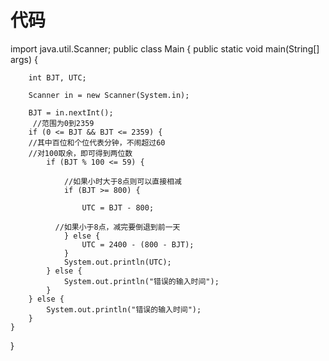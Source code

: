 





# 代码



import java.util.Scanner;
public class Main {
    public static void main(String[] args) {

        int BJT, UTC;
    
        Scanner in = new Scanner(System.in);
    
        BJT = in.nextInt();
         //范围为0到2359
        if (0 <= BJT && BJT <= 2359) {
        //其中百位和个位代表分钟，不闹超过60
        //对100取余，即可得到两位数
            if (BJT % 100 <= 59) {
            
    			//如果小时大于8点则可以直接相减
                if (BJT >= 800) {
    
                    UTC = BJT - 800;
    			
              //如果小于8点，减完要倒退到前一天 
                } else {
                    UTC = 2400 - (800 - BJT);
                }
                System.out.println(UTC);
            } else {
                System.out.println("错误的输入时间");
            }
        } else {
            System.out.println("错误的输入时间");
        }
    }

}





